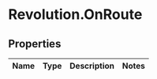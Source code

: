 # Revolution.OnRoute

## Properties
Name | Type | Description | Notes
------------ | ------------- | ------------- | -------------


